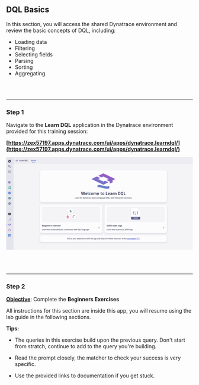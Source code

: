 ## DQL Basics

In this section, you will access the shared Dynatrace environment and review the basic concepts of DQL, including:
- Loading data
- Filtering
- Selecting fields
- Parsing
- Sorting
- Aggregating

<br>
<br>

---
### Step 1

Navigate to the **Learn DQL** application in the Dynatrace environment provided for this training session:  

**[https://zex57197.apps.dynatrace.com/ui/apps/dynatrace.learndql/](https://zex57197.apps.dynatrace.com/ui/apps/dynatrace.learndql/)**

![Learn DQL App](../../assets/images/Learn_DQL_App.png)

<br>
<br>

---
### Step 2

**<u>Objective</u>**: Complete the **Beginners Exercises**

All instructions for this section are inside this app, you will resume using the lab guide in the following sections.

**Tips:**
- The queries in this exercise build upon the previous query.  Don't start from stratch, continue to add to the query you're building.

- Read the prompt closely, the matcher to check your success is very specific.

- Use the provided links to documentation if you get stuck.